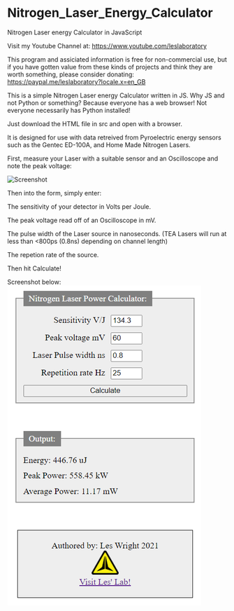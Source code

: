 # Nitrogen_Laser_Energy_Calculator
Nitrogen Laser energy Calculator in JavaScript

Visit my Youtube Channel at: https://www.youtube.com/leslaboratory

This program and assiciated information is free for non-commercial use, but if you have gotten value from these kinds of projects and think they are worth something, please consider donating: https://paypal.me/leslaboratory?locale.x=en_GB

This is a simple Nitrogen Laser energy Calculator written in JS. 
Why JS and not Python or something? Because everyone has a web browser! Not everyone necessarily has Python installed!

Just download the HTML file in src and open with a browser.

It is designed for use with data retreived from Pyroelectric energy sensors such  as the Gentec ED-100A, and Home Made Nitrogen Lasers.

First, measure your Laser with a suitable sensor and an Oscilloscope and note the peak voltage:

![Screenshot](scope.png)

Then into the form, simply enter:

The sensitivity of your detector in Volts per Joule. 

The peak voltage read off of an Oscilloscope in mV.

The pulse width of the Laser source in nanoseconds. (TEA Lasers will run at less than <800ps (0.8ns) depending on channel length)

The repetion rate of the source.

Then hit Calculate!

Screenshot below:
![Screenshot](screenshot-app.png)


